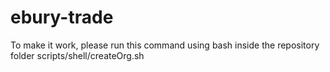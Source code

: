 # ebury-trade

To make it work, please run this command using bash inside the repository folder
scripts/shell/createOrg.sh
